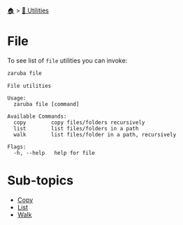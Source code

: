 <!--startTocheader-->
[🏠](../../README.md) > [🔧 Utilities](../README.md)
# File
<!--endTocheader-->

To see list of `file` utilities you can invoke:

```bash
zaruba file
```

```
File utilities

Usage:
  zaruba file [command]

Available Commands:
  copy        copy files/folders recursively
  list        list files/folders in a path
  walk        list files/folder in a path, recursively

Flags:
  -h, --help   help for file

```

<!--startTocsubtopic-->
# Sub-topics
* [Copy](copy.md)
* [List](list.md)
* [Walk](walk.md)
<!--endTocsubtopic-->
